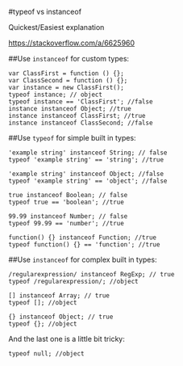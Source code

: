 #typeof vs instanceof

Quickest/Easiest explanation

https://stackoverflow.com/a/6625960

##Use `instanceof` for custom types:

```
var ClassFirst = function () {};
var ClassSecond = function () {};
var instance = new ClassFirst();
typeof instance; // object
typeof instance == 'ClassFirst'; //false
instance instanceof Object; //true
instance instanceof ClassFirst; //true
instance instanceof ClassSecond; //false 
```

##Use `typeof` for simple built in types:

```
'example string' instanceof String; // false
typeof 'example string' == 'string'; //true

'example string' instanceof Object; //false
typeof 'example string' == 'object'; //false

true instanceof Boolean; // false
typeof true == 'boolean'; //true

99.99 instanceof Number; // false
typeof 99.99 == 'number'; //true

function() {} instanceof Function; //true
typeof function() {} == 'function'; //true
```

##Use `instanceof` for complex built in types:

```
/regularexpression/ instanceof RegExp; // true
typeof /regularexpression/; //object

[] instanceof Array; // true
typeof []; //object

{} instanceof Object; // true
typeof {}; //object
```

And the last one is a little bit tricky:

```
typeof null; //object
```
